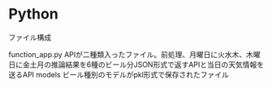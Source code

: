 # Python
ファイル構成

function_app.py APIが二種類入ったファイル。前処理、月曜日に火水木、木曜日に金土月の推論結果を6種のビール分JSON形式で返すAPIと当日の天気情報を送るAPI
models ビール種別のモデルがpkl形式で保存されたファイル
